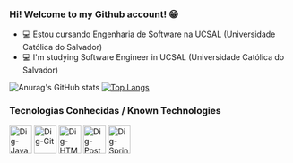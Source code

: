 ### Hi! Welcome to my Github account! 😁

- 💻 Estou cursando Engenharia de Software na UCSAL (Universidade Católica do Salvador) 
- 💻 I'm studying Software Engineer in UCSAL (Universidade Católica do Salvador)


![Anurag's GitHub stats](https://github-readme-stats.vercel.app/api?username=DigAguiar&show_icons=true&theme=merko)
[![Top Langs](https://github-readme-stats.vercel.app/api/top-langs/?username=DigAguiar&layout=compact&theme=merko)](https://github.com/DigAguiar/github-readme-stats)

### Tecnologias Conhecidas / Known Technologies
<div style="display: inline-block;">
        <img alt="Dig-Java" height="50" width="40" src="https://cdn.jsdelivr.net/gh/devicons/devicon/icons/java/java-original-wordmark.svg"/>
        <img alt="Dig-Git" height = "50" width= "40" src ="https://cdn.jsdelivr.net/gh/devicons/devicon/icons/git/git-plain.svg"/>
        <img alt="Dig-HTML" height="50" width="40" src="https://cdn.jsdelivr.net/gh/devicons/devicon/icons/html5/html5-plain-wordmark.svg"/>
        <img alt="Dig-PostgreSQL" height="50" width="40" src="https://cdn.jsdelivr.net/gh/devicons/devicon/icons/postgresql/postgresql-plain-wordmark.svg"/>
        <img alt="Dig-SpringBoot" height="50" width="40" src="https://cdn.jsdelivr.net/gh/devicons/devicon/icons/spring/spring-original-wordmark.svg" />
</div>
